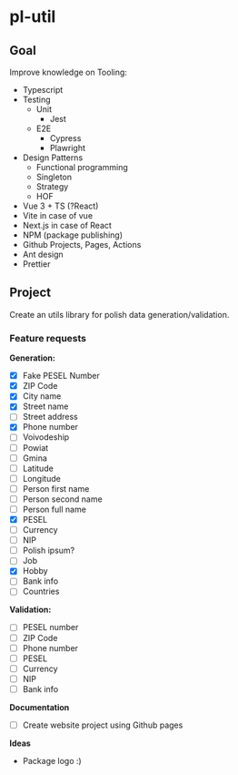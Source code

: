 # pl-util

## Goal

Improve knowledge on Tooling:

- Typescript
- Testing
  - Unit
    - Jest
  - E2E
    - Cypress
    - Plawright
- Design Patterns
  - Functional programming
  - Singleton
  - Strategy
  - HOF
- Vue 3 + TS (?React)
- Vite in case of vue
- Next.js in case of React
- NPM (package publishing)
- Github Projects, Pages, Actions
- Ant design
- Prettier

## Project

Create an utils library for polish data generation/validation.

### Feature requests

**Generation:**

- [x] Fake PESEL Number
- [x] ZIP Code
- [x] City name
- [x] Street name
- [ ] Street address
- [x] Phone number
- [ ] Voivodeship
- [ ] Powiat
- [ ] Gmina
- [ ] Latitude
- [ ] Longitude
- [ ] Person first name
- [ ] Person second name
- [ ] Person full name
- [x] PESEL
- [ ] Currency
- [ ] NIP
- [ ] Polish ipsum?
- [ ] Job
- [x] Hobby
- [ ] Bank info
- [ ] Countries

**Validation:**

- [ ] PESEL number
- [ ] ZIP Code
- [ ] Phone number
- [ ] PESEL
- [ ] Currency
- [ ] NIP
- [ ] Bank info

**Documentation**

- [ ] Create website project using Github pages

**Ideas**

- Package logo :)
